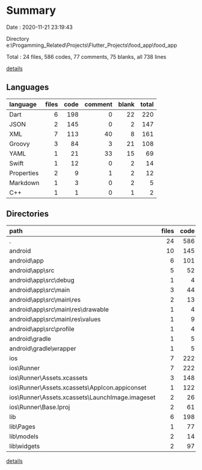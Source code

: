 # Summary

Date : 2020-11-21 23:19:43

Directory e:\Progamming_Related\Projects\Flutter_Projects\food_app\food_app

Total : 24 files,  586 codes, 77 comments, 75 blanks, all 738 lines

[details](details.md)

## Languages
| language | files | code | comment | blank | total |
| :--- | ---: | ---: | ---: | ---: | ---: |
| Dart | 6 | 198 | 0 | 22 | 220 |
| JSON | 2 | 145 | 0 | 2 | 147 |
| XML | 7 | 113 | 40 | 8 | 161 |
| Groovy | 3 | 84 | 3 | 21 | 108 |
| YAML | 1 | 21 | 33 | 15 | 69 |
| Swift | 1 | 12 | 0 | 2 | 14 |
| Properties | 2 | 9 | 1 | 2 | 12 |
| Markdown | 1 | 3 | 0 | 2 | 5 |
| C++ | 1 | 1 | 0 | 1 | 2 |

## Directories
| path | files | code | comment | blank | total |
| :--- | ---: | ---: | ---: | ---: | ---: |
| . | 24 | 586 | 77 | 75 | 738 |
| android | 10 | 145 | 42 | 29 | 216 |
| android\app | 6 | 101 | 41 | 18 | 160 |
| android\app\src | 5 | 52 | 38 | 6 | 96 |
| android\app\src\debug | 1 | 4 | 3 | 1 | 8 |
| android\app\src\main | 3 | 44 | 32 | 4 | 80 |
| android\app\src\main\res | 2 | 13 | 16 | 3 | 32 |
| android\app\src\main\res\drawable | 1 | 4 | 7 | 2 | 13 |
| android\app\src\main\res\values | 1 | 9 | 9 | 1 | 19 |
| android\app\src\profile | 1 | 4 | 3 | 1 | 8 |
| android\gradle | 1 | 5 | 1 | 1 | 7 |
| android\gradle\wrapper | 1 | 5 | 1 | 1 | 7 |
| ios | 7 | 222 | 2 | 9 | 233 |
| ios\Runner | 7 | 222 | 2 | 9 | 233 |
| ios\Runner\Assets.xcassets | 3 | 148 | 0 | 4 | 152 |
| ios\Runner\Assets.xcassets\AppIcon.appiconset | 1 | 122 | 0 | 1 | 123 |
| ios\Runner\Assets.xcassets\LaunchImage.imageset | 2 | 26 | 0 | 3 | 29 |
| ios\Runner\Base.lproj | 2 | 61 | 2 | 2 | 65 |
| lib | 6 | 198 | 0 | 22 | 220 |
| lib\Pages | 1 | 77 | 0 | 6 | 83 |
| lib\models | 2 | 14 | 0 | 5 | 19 |
| lib\widgets | 2 | 97 | 0 | 9 | 106 |

[details](details.md)